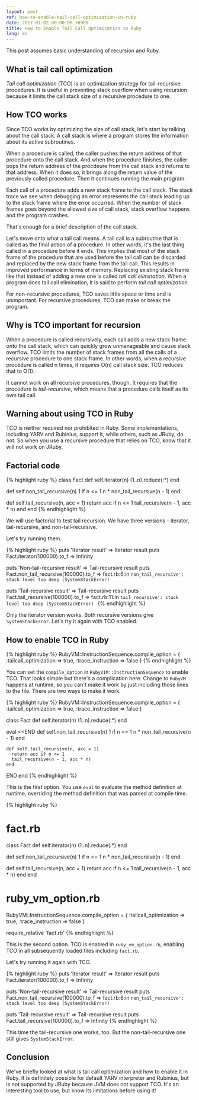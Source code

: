 ```yaml
---
layout: post
ref: how-to-enable-tail-call-optimization-in-ruby
date: 2017-01-02 00:00:00 +0900
title: How to Enable Tail Call Optimization in Ruby
lang: en
---
```


This post assumes basic understanding of recursion and Ruby. 

## What is tail call optimization

*Tail call optimization* (TCO) is an optimization strategy for tail-recursive procedures. It is useful in preventing stack overflow when using recursion because it limits the call stack size of a recursive procedure to one. 

## How TCO works

Since TCO works by optimizing the size of call stack, let's start by talking about the call stack. A call stack is where a program stores the information about its active subroutines. 

When a procedure is called, the caller pushes the return address of that procedure onto the call stack. And when the procedure finishes, the caller pops the return address of the procdeure from the call stack and returns to that address. When it does so, it brings along the return
value of the previously called procedure. Then it continues running the main program. 

Each call of a procedure adds a new stack frame to the call stack. The stack trace we see when debugging an error represents the call stack leading up to the stack frame where the error occurred. When the number of stack frames goes beyond the allowed size of call stack, stack overflow happens and the program crashes. 

That's enough for a brief description of the call stack.

Let's move onto what a tail call means. A tail call is a subroutine that is called as the final action of a procedure. In other words, it's the last thing
called in a procedure before it ends. This implies that most of the stack frame of the procedure that are used before the tail call can be discarded and replaced by the new stack frame from the tail call. This results in improved performance in terms of memory. Replacing existing stack frame like that instead of adding a new one is called *tail call elimination*. When a program does tail call elimination, it is said to perform *tail call optimization*.

For non-recursive procedures, TCO saves little space or time and is unimportant. For recursive procedures, TCO can make or break the program.

## Why is TCO important for recursion

When a procedure is called recursively, each call adds a new stack frame onto the call stack, which can quickly grow unmanageable and cause stack overflow. TCO limits the number of stack frames from all the calls of a recursive procedure to one stack frame. In other words, when a recursive procedure is called n times, it requires O(n) call stack size. TCO reduces that to O(1).

It cannot work on all recursive procedures, though. It requires that the procedure is *tail-recursive*, which means that a procedure calls itself as its own tail call.

## Warning about using TCO in Ruby

TCO is neither required nor prohibited in Ruby. Some implementations, including YARV and Rubinius, support it, while others, such as JRuby, do not. So when you use a recursive procedure that relies on TCO, know that it will not work on JRuby. 

## Factorial code

{% highlight ruby %}
class Fact
  def self.iterator(n)
    (1..n).reduce(:*)
  end

  def self.non_tail_recursive(n)
    1 if n <= 1 
    n * non_tail_recursive(n - 1)
  end

  def self.tail_recursive(n, acc = 1)
    return acc if n <= 1
    tail_recursive(n - 1, acc * n)
  end
end 
{% endhighlight %}

We will use factorial to test tail recursion. We have three versions - iterator, tail-recursive, and non-tail-recursive. 

Let's try running them.

{% highlight ruby %}
puts 'Iterator result'
=> Iterator result
puts Fact.iterator(100000).to_f
=> Infinity

puts 'Non-tail-recursive result'
=> Tail-recursive result
puts Fact.non_tail_recursive(100000).to_f
=> fact.rb:6:in `non_tail_recursive': stack level too deep (SystemStackError) `

puts 'Tail-recursive result'
=> Tail-recursive result
puts Fact.tail_recursive(100000).to_f
=> fact.rb:11:in `tail_recursive': stack level too deep (SystemStackError) `
{% endhighlight %}

Only the iterator version works. Both recursive versions give `SystemStackError`. Let's try it again with TCO enabled. 

## How to enable TCO in Ruby

{% highlight ruby %}
RubyVM::InstructionSequence.compile_option = {
  :tailcall_optimization => true,
  :trace_instruction => false
}
{% endhighlight %}

You can set the `compile_option` in `RubyVIM::InstructionSequence` to enable TCO. That looks simple but there's a complication here. Change to `RubyVM` happens at runtime, so you can't make it work by just including those lines to the file. There are two ways to make it work. 

{% highlight ruby %}
RubyVM::InstructionSequence.compile_option = {
  :tailcall_optimization => true,
  :trace_instruction => false
}

class Fact
  def self.iterator(n)
    (1..n).reduce(:*)
  end

  eval <<END
    def self.non_tail_recursive(n)
      1 if n <= 1 
      n * non_tail_recursive(n - 1)
    end

    def self.tail_recursive(n, acc = 1)
      return acc if n <= 1
      tail_recursive(n - 1, acc * n)
    end
  END
end 
{% endhighlight %}

This is the first option. You use `eval` to evaluate the method definition at runtime, overriding the method definition that was parsed at compile time.

{% highlight ruby %}
# fact.rb
class Fact
  def self.iterator(n)
    (1..n).reduce(:*)
  end

  def self.non_tail_recursive(n)
    1 if n <= 1 
    n * non_tail_recursive(n - 1)
  end

  def self.tail_recursive(n, acc = 1)
    return acc if n <= 1
    tail_recursive(n - 1, acc * n)
  end
end 

# ruby_vm_option.rb
RubyVM::InstructionSequence.compile_option = {
  :tailcall_optimization => true,
  :trace_instruction => false
}

require_relative 'fact.rb'
{% endhighlight %}

This is the second option. TCO is enabled in `ruby_vm_option.rb`, enabling TCO in all subsequently loaded files including `fact.rb`.

Let's try running it again with TCO.

{% highlight ruby %}
puts 'Iterator result'
=> Iterator result
puts Fact.iterator(100000).to_f
=> Infinity

puts 'Non-tail-recursive result'
=> Tail-recursive result
puts Fact.non_tail_recursive(100000).to_f
=> fact.rb:6:in `non_tail_recursive': stack level too deep (SystemStackError) `

puts 'Tail-recursive result'
=> Tail-recursive result
puts Fact.tail_recursive(100000).to_f
=> Infinity
{% endhighlight %}

This time the tail-recursive one works, too. But the non-tail-recursive one still gives `SystemStackError`.

## Conclusion

We've briefly looked at what is tail call optimization and how to enable it in Ruby. It is definitely possible for default YARV interpreter and Rubinius, but is not supported by JRuby because JVM does not support TCO. It's an interesting tool to use, but know its limitations before using it!